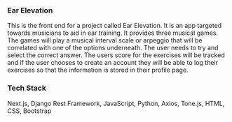 ### Ear Elevation 

This is the front end for a project called Ear Elevation. It is an app targeted towards musicians to aid in ear training. It provides three musical games. The games will play a musical interval scale or arpeggio that will be correlated with one of the options underneath. The user needs to try and select the correct answer. The users score for the exercises will be tracked and if the user chooses to create an account they will be able to log their exercises so that the information is stored in their profile page.

### Tech Stack 

Next.js, 
Django Rest Framework, 
JavaScript, 
Python, 
Axios, 
Tone.js, 
HTML, 
CSS, 
Bootstrap
